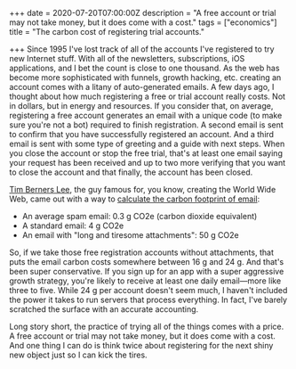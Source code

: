 +++
date = 2020-07-20T07:00:00Z
description = "A free account or trial may not take money, but it does come with a cost."
tags = ["economics"]
title = "The carbon cost of registering trial accounts."

+++
Since 1995 I've lost track of all of the accounts I've registered to try new Internet stuff. With all of the newsletters, subscriptions, iOS applications, and I bet the count is close to one thousand. As the web has become more sophisticated with funnels, growth hacking, etc. creating an account comes with a litany of auto-generated emails. A few days ago, I thought about how much registering a free or trial account really costs. Not in dollars, but in energy and resources. If you consider that, on average, registering a free account generates an email with a unique code (to make sure you're not a bot) required to finish registration. A second email is sent to confirm that you have successfully registered an account. And a third email is sent with some type of greeting and a guide with next steps. When you close the account or stop the free trial, that's at least one email saying your request has been received and up to two more verifying that you want to close the account and that finally, the account has been closed.

[Tim Berners Lee](https://www.w3.org/People/Berners-Lee/), the guy famous for, you know, creating the World Wide Web, came out with a way to [calculate the carbon footprint of email](https://carbonliteracy.com/the-carbon-cost-of-an-email/):

* An average spam email:  0.3 g CO2e (carbon dioxide equivalent)
* A standard email: 4 g CO2e
* An email with "long and tiresome attachments": 50 g CO2e

So, if we take those free registration accounts without attachments, that puts the email carbon costs somewhere between 16 g and 24 g. And that's been super conservative. If you sign up for an app with a super aggressive growth strategy, you're likely to receive at least one daily email—more like three to five. While 24 g per account doesn't seem much, I haven't included the power it takes to run servers that process everything. In fact, I've barely scratched the surface with an accurate accounting.

Long story short, the practice of trying all of the things comes with a price. A free account or trial may not take money, but it does come with a cost. And one thing I can do is think twice about registering for the next shiny new object just so I can kick the tires.